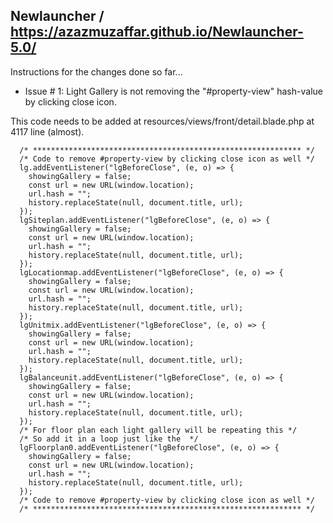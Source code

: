 ## Newlauncher / https://azazmuzaffar.github.io/Newlauncher-5.0/

Instructions for the changes done so far...

+ Issue # 1: Light Gallery is not removing the "#property-view" hash-value by clicking close icon.

This code needs to be added at resources/views/front/detail.blade.php at 4117 line (almost).

      /* ************************************************************ */
      /* Code to remove #property-view by clicking close icon as well */
      lg.addEventListener("lgBeforeClose", (e, o) => {
        showingGallery = false;
        const url = new URL(window.location);
        url.hash = "";
        history.replaceState(null, document.title, url);
      });
      lgSiteplan.addEventListener("lgBeforeClose", (e, o) => {
        showingGallery = false;
        const url = new URL(window.location);
        url.hash = "";
        history.replaceState(null, document.title, url);
      });
      lgLocationmap.addEventListener("lgBeforeClose", (e, o) => {
        showingGallery = false;
        const url = new URL(window.location);
        url.hash = "";
        history.replaceState(null, document.title, url);
      });
      lgUnitmix.addEventListener("lgBeforeClose", (e, o) => {
        showingGallery = false;
        const url = new URL(window.location);
        url.hash = "";
        history.replaceState(null, document.title, url);
      });
      lgBalanceunit.addEventListener("lgBeforeClose", (e, o) => {
        showingGallery = false;
        const url = new URL(window.location);
        url.hash = "";
        history.replaceState(null, document.title, url);
      });
      /* For floor plan each light gallery will be repeating this */
      /* So add it in a loop just like the  */
      lgFloorplan0.addEventListener("lgBeforeClose", (e, o) => {
        showingGallery = false;
        const url = new URL(window.location);
        url.hash = "";
        history.replaceState(null, document.title, url);
      });
      /* Code to remove #property-view by clicking close icon as well */
      /* ************************************************************ */
